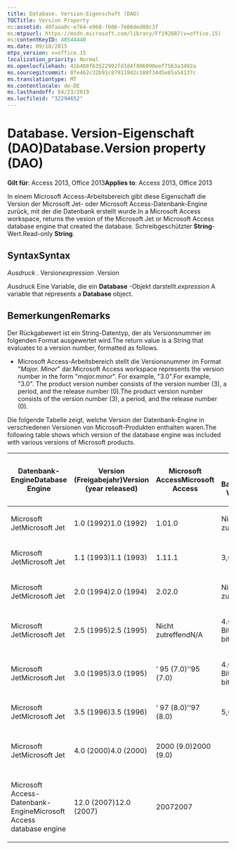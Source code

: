 ```yaml
---
title: Database. Version-Eigenschaft (DAO)
TOCTitle: Version Property
ms:assetid: 40faaa0c-e764-e968-f606-7e06ded80c3f
ms:mtpsurl: https://msdn.microsoft.com/library/Ff192887(v=office.15)
ms:contentKeyID: 48544440
ms.date: 09/18/2015
mtps_version: v=office.15
localization_priority: Normal
ms.openlocfilehash: 41b408f63522902fd1d4f806090eef7563a3492a
ms.sourcegitcommit: 8fe462c32b91c87911942c188f3445e85a54137c
ms.translationtype: MT
ms.contentlocale: de-DE
ms.lasthandoff: 04/23/2019
ms.locfileid: "32294652"
---
```

# <a name="databaseversion-property-dao"></a><span data-ttu-id="250ee-102">Database. Version-Eigenschaft (DAO)</span><span class="sxs-lookup"><span data-stu-id="250ee-102">Database.Version property (DAO)</span></span>

<span data-ttu-id="250ee-103">**Gilt für**: Access 2013, Office 2013</span><span class="sxs-lookup"><span data-stu-id="250ee-103">**Applies to**: Access 2013, Office 2013</span></span>

<span data-ttu-id="250ee-104">In einem Microsoft Access-Arbeitsbereich gibt diese Eigenschaft die Version der Microsoft Jet- oder Microsoft Access-Datenbank-Engine zurück, mit der die Datenbank erstellt wurde.</span><span class="sxs-lookup"><span data-stu-id="250ee-104">In a Microsoft Access workspace, returns the vesion of the Microsoft Jet or Microsoft Access database engine that created the database.</span></span> <span data-ttu-id="250ee-105">Schreibgeschützter **String**-Wert.</span><span class="sxs-lookup"><span data-stu-id="250ee-105">Read-only **String**.</span></span>

## <a name="syntax"></a><span data-ttu-id="250ee-106">Syntax</span><span class="sxs-lookup"><span data-stu-id="250ee-106">Syntax</span></span>

<span data-ttu-id="250ee-107">*Ausdruck* . Version</span><span class="sxs-lookup"><span data-stu-id="250ee-107">*expression* .Version</span></span>

<span data-ttu-id="250ee-108">*Ausdruck* Eine Variable, die ein **Database** -Objekt darstellt.</span><span class="sxs-lookup"><span data-stu-id="250ee-108">*expression* A variable that represents a **Database** object.</span></span>

## <a name="remarks"></a><span data-ttu-id="250ee-109">Bemerkungen</span><span class="sxs-lookup"><span data-stu-id="250ee-109">Remarks</span></span>

<span data-ttu-id="250ee-110">Der Rückgabewert ist ein String-Datentyp, der als Versionsnummer im folgenden Format ausgewertet wird.</span><span class="sxs-lookup"><span data-stu-id="250ee-110">The return value is a String that evaluates to a version number, formatted as follows.</span></span>

- <span data-ttu-id="250ee-111">Microsoft Access-Arbeitsbereich stellt die Versionsnummer im Format "*Major. Minor*" dar.</span><span class="sxs-lookup"><span data-stu-id="250ee-111">Microsoft Access workspace represents the version number in the form "*major.minor*".</span></span> <span data-ttu-id="250ee-112">For example, "3.0".</span><span class="sxs-lookup"><span data-stu-id="250ee-112">For example, "3.0".</span></span> <span data-ttu-id="250ee-113">The product version number consists of the version number (3), a period, and the release number (0).</span><span class="sxs-lookup"><span data-stu-id="250ee-113">The product version number consists of the version number (3), a period, and the release number (0).</span></span>

<span data-ttu-id="250ee-114">Die folgende Tabelle zeigt, welche Version der Datenbank-Engine in verschiedenen Versionen von Microsoft-Produkten enthalten waren.</span><span class="sxs-lookup"><span data-stu-id="250ee-114">The following table shows which version of the database engine was included with various versions of Microsoft products.</span></span>

<table style="width:100%;">
<colgroup>
<col style="width: 16%" />
<col style="width: 16%" />
<col style="width: 16%" />
<col style="width: 16%" />
<col style="width: 16%" />
<col style="width: 16%" />
</colgroup>
<thead>
<tr class="header">
<th><p><span data-ttu-id="250ee-115">Datenbank-Engine</span><span class="sxs-lookup"><span data-stu-id="250ee-115">Database Engine</span></span></p></th>
<th><p><span data-ttu-id="250ee-116">Version (Freigabejahr)</span><span class="sxs-lookup"><span data-stu-id="250ee-116">Version (year released)</span></span></p></th>
<th><p><span data-ttu-id="250ee-117">Microsoft Access</span><span class="sxs-lookup"><span data-stu-id="250ee-117">Microsoft Access</span></span></p></th>
<th><p><span data-ttu-id="250ee-118">Microsoft Visual Basic</span><span class="sxs-lookup"><span data-stu-id="250ee-118">Microsoft Visual Basic</span></span></p></th>
<th><p><span data-ttu-id="250ee-119">Microsoft Excel</span><span class="sxs-lookup"><span data-stu-id="250ee-119">Microsoft Excel</span></span></p></th>
<th><p><span data-ttu-id="250ee-120">Microsoft Visual C++</span><span class="sxs-lookup"><span data-stu-id="250ee-120">Microsoft Visual C++</span></span></p></th>
</tr>
</thead>
<tbody>
<tr class="odd">
<td><p><span data-ttu-id="250ee-121">Microsoft Jet</span><span class="sxs-lookup"><span data-stu-id="250ee-121">Microsoft Jet</span></span></p></td>
<td><p><span data-ttu-id="250ee-122">1.0 (1992)</span><span class="sxs-lookup"><span data-stu-id="250ee-122">1.0 (1992)</span></span></p></td>
<td><p><span data-ttu-id="250ee-123">1.0</span><span class="sxs-lookup"><span data-stu-id="250ee-123">1.0</span></span></p></td>
<td><p><span data-ttu-id="250ee-124">Nicht zutreffend</span><span class="sxs-lookup"><span data-stu-id="250ee-124">N/A</span></span></p></td>
<td><p><span data-ttu-id="250ee-125">Nicht zutreffend</span><span class="sxs-lookup"><span data-stu-id="250ee-125">N/A</span></span></p></td>
<td><p><span data-ttu-id="250ee-126">Nicht zutreffend</span><span class="sxs-lookup"><span data-stu-id="250ee-126">N/A</span></span></p></td>
</tr>
<tr class="even">
<td><p><span data-ttu-id="250ee-127">Microsoft Jet</span><span class="sxs-lookup"><span data-stu-id="250ee-127">Microsoft Jet</span></span></p></td>
<td><p><span data-ttu-id="250ee-128">1.1 (1993)</span><span class="sxs-lookup"><span data-stu-id="250ee-128">1.1 (1993)</span></span></p></td>
<td><p><span data-ttu-id="250ee-129">1.1</span><span class="sxs-lookup"><span data-stu-id="250ee-129">1.1</span></span></p></td>
<td><p><span data-ttu-id="250ee-130">3,0</span><span class="sxs-lookup"><span data-stu-id="250ee-130">3.0</span></span></p></td>
<td><p><span data-ttu-id="250ee-131">Nicht zutreffend</span><span class="sxs-lookup"><span data-stu-id="250ee-131">N/A</span></span></p></td>
<td><p><span data-ttu-id="250ee-132">Nicht zutreffend</span><span class="sxs-lookup"><span data-stu-id="250ee-132">N/A</span></span></p></td>
</tr>
<tr class="odd">
<td><p><span data-ttu-id="250ee-133">Microsoft Jet</span><span class="sxs-lookup"><span data-stu-id="250ee-133">Microsoft Jet</span></span></p></td>
<td><p><span data-ttu-id="250ee-134">2.0 (1994)</span><span class="sxs-lookup"><span data-stu-id="250ee-134">2.0 (1994)</span></span></p></td>
<td><p><span data-ttu-id="250ee-135">2.0</span><span class="sxs-lookup"><span data-stu-id="250ee-135">2.0</span></span></p></td>
<td><p><span data-ttu-id="250ee-136">Nicht zutreffend</span><span class="sxs-lookup"><span data-stu-id="250ee-136">N/A</span></span></p></td>
<td><p><span data-ttu-id="250ee-137">Nicht zutreffend</span><span class="sxs-lookup"><span data-stu-id="250ee-137">N/A</span></span></p></td>
<td><p><span data-ttu-id="250ee-138">Nicht zutreffend</span><span class="sxs-lookup"><span data-stu-id="250ee-138">N/A</span></span></p></td>
</tr>
<tr class="even">
<td><p><span data-ttu-id="250ee-139">Microsoft Jet</span><span class="sxs-lookup"><span data-stu-id="250ee-139">Microsoft Jet</span></span></p></td>
<td><p><span data-ttu-id="250ee-140">2.5 (1995)</span><span class="sxs-lookup"><span data-stu-id="250ee-140">2.5 (1995)</span></span></p></td>
<td><p><span data-ttu-id="250ee-141">Nicht zutreffend</span><span class="sxs-lookup"><span data-stu-id="250ee-141">N/A</span></span></p></td>
<td><p><span data-ttu-id="250ee-142">4.0 (16-Bit)</span><span class="sxs-lookup"><span data-stu-id="250ee-142">4.0 (16-bit)</span></span></p></td>
<td><p><span data-ttu-id="250ee-143">Nicht zutreffend</span><span class="sxs-lookup"><span data-stu-id="250ee-143">N/A</span></span></p></td>
<td><p><span data-ttu-id="250ee-144">Nicht zutreffend</span><span class="sxs-lookup"><span data-stu-id="250ee-144">N/A</span></span></p></td>
</tr>
<tr class="odd">
<td><p><span data-ttu-id="250ee-145">Microsoft Jet</span><span class="sxs-lookup"><span data-stu-id="250ee-145">Microsoft Jet</span></span></p></td>
<td><p><span data-ttu-id="250ee-146">3.0 (1995)</span><span class="sxs-lookup"><span data-stu-id="250ee-146">3.0 (1995)</span></span></p></td>
<td><p><span data-ttu-id="250ee-147">‘ 95 (7.0)’</span><span class="sxs-lookup"><span data-stu-id="250ee-147">‘95 (7.0)</span></span></p></td>
<td><p><span data-ttu-id="250ee-148">4.0 (32-Bit)</span><span class="sxs-lookup"><span data-stu-id="250ee-148">4.0 (32-bit)</span></span></p></td>
<td><p><span data-ttu-id="250ee-149">‘ 95 (7.0)’</span><span class="sxs-lookup"><span data-stu-id="250ee-149">‘95 (7.0)</span></span></p></td>
<td><p><span data-ttu-id="250ee-150">4. x</span><span class="sxs-lookup"><span data-stu-id="250ee-150">4.x</span></span></p></td>
</tr>
<tr class="even">
<td><p><span data-ttu-id="250ee-151">Microsoft Jet</span><span class="sxs-lookup"><span data-stu-id="250ee-151">Microsoft Jet</span></span></p></td>
<td><p><span data-ttu-id="250ee-152">3.5 (1996)</span><span class="sxs-lookup"><span data-stu-id="250ee-152">3.5 (1996)</span></span></p></td>
<td><p><span data-ttu-id="250ee-153">‘ 97 (8.0)’</span><span class="sxs-lookup"><span data-stu-id="250ee-153">‘97 (8.0)</span></span></p></td>
<td><p><span data-ttu-id="250ee-154">5,0</span><span class="sxs-lookup"><span data-stu-id="250ee-154">5.0</span></span></p></td>
<td><p><span data-ttu-id="250ee-155">‘ 97 (8.0)’</span><span class="sxs-lookup"><span data-stu-id="250ee-155">‘97 (8.0)</span></span></p></td>
<td><p><span data-ttu-id="250ee-156">5,0</span><span class="sxs-lookup"><span data-stu-id="250ee-156">5.0</span></span></p></td>
</tr>
<tr class="odd">
<td><p><span data-ttu-id="250ee-157">Microsoft Jet</span><span class="sxs-lookup"><span data-stu-id="250ee-157">Microsoft Jet</span></span></p></td>
<td><p><span data-ttu-id="250ee-158">4.0 (2000)</span><span class="sxs-lookup"><span data-stu-id="250ee-158">4.0 (2000)</span></span></p></td>
<td><p><span data-ttu-id="250ee-159">2000 (9.0)</span><span class="sxs-lookup"><span data-stu-id="250ee-159">2000 (9.0)</span></span></p></td>
<td><p></p></td>
<td><p><span data-ttu-id="250ee-160">2000 (9.0)</span><span class="sxs-lookup"><span data-stu-id="250ee-160">2000 (9.0)</span></span></p></td>
<td><p></p></td>
</tr>
<tr class="even">
<td><p><span data-ttu-id="250ee-161">Microsoft Access-Datenbank-Engine</span><span class="sxs-lookup"><span data-stu-id="250ee-161">Microsoft Access database engine</span></span></p></td>
<td><p><span data-ttu-id="250ee-162">12.0 (2007)</span><span class="sxs-lookup"><span data-stu-id="250ee-162">12.0 (2007)</span></span></p></td>
<td><p><span data-ttu-id="250ee-163">2007</span><span class="sxs-lookup"><span data-stu-id="250ee-163">2007</span></span></p></td>
<td><p></p></td>
<td><p></p></td>
<td><p></p></td>
</tr>
</tbody>
</table>

